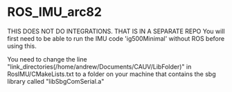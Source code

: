 # ROS_IMU_arc82

THIS DOES NOT DO INTEGRATIONS. THAT IS IN A SEPARATE REPO
You will first need to be able to run the IMU code 'ig500Minimal' without ROS before using this.

You need to change the line "link_directories(/home/andrew/Documents/CAUV/LibFolder)" in RosIMU/CMakeLists.txt to a folder on your machine that contains the sbg library called "libSbgComSerial.a"
